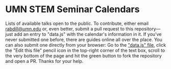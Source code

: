 # UMN STEM Seminar Calendars

Lists of available talks open to the public. To contribute, either email rabdill@umn.edu or, even better, submit a pull request to this repository—just add an entry to "data.js" with the calendar's information in it. If you've never submitted one before, there are guides online all over the place. You can also submit one directly from your browser: Go to the <a href="https://github.com/rabdill/umn_stem_seminars/blob/master/data.js">"data.js" file</a>, click the "Edit this file" pencil icon in the top-right corner of the text box, scroll to the very bottom of the page and hit the green button to fork the repository and open a PR. Thanks for your help.
